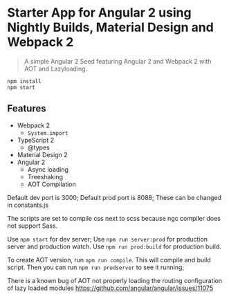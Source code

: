 # Starter App for Angular 2 using Nightly Builds, Material Design and Webpack 2
> A simple Angular 2 Seed featuring Angular 2 and Webpack 2 with AOT and Lazyloading.

```
npm install
npm start
```

## Features
* Webpack 2
  * `System.import`
* TypeScript 2
  * @types
* Material Design 2
* Angular 2
  * Async loading
  * Treeshaking
  * AOT Compilation

Default dev port is 3000;
Default prod port is 8088;
These can be changed in constants.js

The scripts are set to compile css next to scss because ngc compiler does not support Sass.

Use `npm start` for dev server;
Use `npm run server:prod` for production server and production watch.
Use `npm run prod:build` for production build.

To create AOT version, run `npm run compile`. This will compile and build script.
Then you can run `npm run prodserver` to see it running;

There is a known bug of AOT not properly loading the routing configuration of lazy loaded modules
https://github.com/angular/angular/issues/11075


